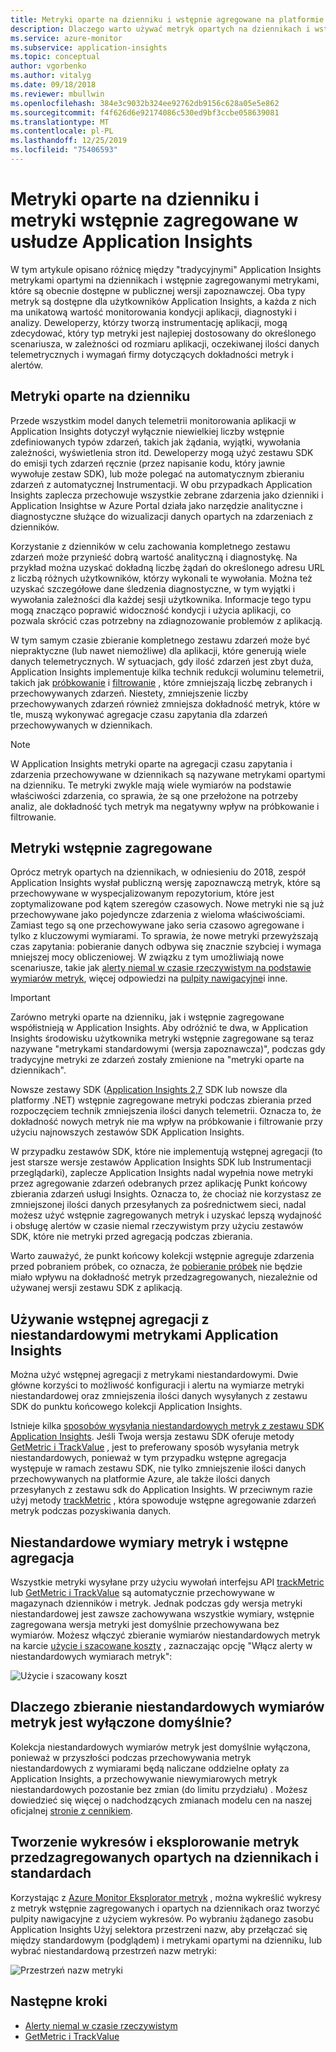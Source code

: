 ```yaml
---
title: Metryki oparte na dzienniku i wstępnie agregowane na platformie Azure Application Insights | Microsoft Docs
description: Dlaczego warto używać metryk opartych na dziennikach i wstępnie agregowanych na platformie Azure Application Insights
ms.service: azure-monitor
ms.subservice: application-insights
ms.topic: conceptual
author: vgorbenko
ms.author: vitalyg
ms.date: 09/18/2018
ms.reviewer: mbullwin
ms.openlocfilehash: 384e3c9032b324ee92762db9156c628a05e5e862
ms.sourcegitcommit: f4f626d6e92174086c530ed9bf3ccbe058639081
ms.translationtype: MT
ms.contentlocale: pl-PL
ms.lasthandoff: 12/25/2019
ms.locfileid: "75406593"
---
```

# <a name="log-based-and-pre-aggregated-metrics-in-application-insights"></a>Metryki oparte na dzienniku i metryki wstępnie zagregowane w usłudze Application Insights

W tym artykule opisano różnicę między "tradycyjnymi" Application Insights metrykami opartymi na dziennikach i wstępnie zagregowanymi metrykami, które są obecnie dostępne w publicznej wersji zapoznawczej. Oba typy metryk są dostępne dla użytkowników Application Insights, a każda z nich ma unikatową wartość monitorowania kondycji aplikacji, diagnostyki i analizy. Deweloperzy, którzy tworzą instrumentację aplikacji, mogą zdecydować, który typ metryki jest najlepiej dostosowany do określonego scenariusza, w zależności od rozmiaru aplikacji, oczekiwanej ilości danych telemetrycznych i wymagań firmy dotyczących dokładności metryk i alertów.

## <a name="log-based-metrics"></a>Metryki oparte na dzienniku

Przede wszystkim model danych telemetrii monitorowania aplikacji w Application Insights dotyczył wyłącznie niewielkiej liczby wstępnie zdefiniowanych typów zdarzeń, takich jak żądania, wyjątki, wywołania zależności, wyświetlenia stron itd. Deweloperzy mogą użyć zestawu SDK do emisji tych zdarzeń ręcznie (przez napisanie kodu, który jawnie wywołuje zestaw SDK), lub może polegać na automatycznym zbieraniu zdarzeń z automatycznej Instrumentacji. W obu przypadkach Application Insights zaplecza przechowuje wszystkie zebrane zdarzenia jako dzienniki i Application Insightse w Azure Portal działa jako narzędzie analityczne i diagnostyczne służące do wizualizacji danych opartych na zdarzeniach z dzienników.

Korzystanie z dzienników w celu zachowania kompletnego zestawu zdarzeń może przynieść dobrą wartość analityczną i diagnostykę. Na przykład można uzyskać dokładną liczbę żądań do określonego adresu URL z liczbą różnych użytkowników, którzy wykonali te wywołania. Można też uzyskać szczegółowe dane śledzenia diagnostyczne, w tym wyjątki i wywołania zależności dla każdej sesji użytkownika. Informacje tego typu mogą znacząco poprawić widoczność kondycji i użycia aplikacji, co pozwala skrócić czas potrzebny na zdiagnozowanie problemów z aplikacją. 

W tym samym czasie zbieranie kompletnego zestawu zdarzeń może być niepraktyczne (lub nawet niemożliwe) dla aplikacji, które generują wiele danych telemetrycznych. W sytuacjach, gdy ilość zdarzeń jest zbyt duża, Application Insights implementuje kilka technik redukcji woluminu telemetrii, takich jak [próbkowanie](https://docs.microsoft.com/azure/application-insights/app-insights-sampling) i [filtrowanie](https://docs.microsoft.com/azure/application-insights/app-insights-api-filtering-sampling) , które zmniejszają liczbę zebranych i przechowywanych zdarzeń. Niestety, zmniejszenie liczby przechowywanych zdarzeń również zmniejsza dokładność metryk, które w tle, muszą wykonywać agregacje czasu zapytania dla zdarzeń przechowywanych w dziennikach.

> [!NOTE]
> W Application Insights metryki oparte na agregacji czasu zapytania i zdarzenia przechowywane w dziennikach są nazywane metrykami opartymi na dzienniku. Te metryki zwykle mają wiele wymiarów na podstawie właściwości zdarzenia, co sprawia, że są one przełożone na potrzeby analiz, ale dokładność tych metryk ma negatywny wpływ na próbkowanie i filtrowanie.

## <a name="pre-aggregated-metrics"></a>Metryki wstępnie zagregowane

Oprócz metryk opartych na dziennikach, w odniesieniu do 2018, zespół Application Insights wysłał publiczną wersję zapoznawczą metryk, które są przechowywane w wyspecjalizowanym repozytorium, które jest zoptymalizowane pod kątem szeregów czasowych. Nowe metryki nie są już przechowywane jako pojedyncze zdarzenia z wieloma właściwościami. Zamiast tego są one przechowywane jako seria czasowo agregowane i tylko z kluczowymi wymiarami. To sprawia, że nowe metryki przewyższają czas zapytania: pobieranie danych odbywa się znacznie szybciej i wymaga mniejszej mocy obliczeniowej. W związku z tym umożliwiają nowe scenariusze, takie jak [alerty niemal w czasie rzeczywistym na podstawie wymiarów metryk](https://docs.microsoft.com/azure/monitoring-and-diagnostics/monitoring-near-real-time-metric-alerts), więcej odpowiedzi na [pulpity nawigacyjne](https://docs.microsoft.com/azure/azure-monitor/app/overview-dashboard)i inne.

> [!IMPORTANT]
> Zarówno metryki oparte na dzienniku, jak i wstępnie zagregowane współistnieją w Application Insights. Aby odróżnić te dwa, w Application Insights środowisku użytkownika metryki wstępnie zagregowane są teraz nazywane "metrykami standardowymi (wersja zapoznawcza)", podczas gdy tradycyjne metryki ze zdarzeń zostały zmienione na "metryki oparte na dziennikach".

Nowsze zestawy SDK ([Application Insights 2,7](https://www.nuget.org/packages/Microsoft.ApplicationInsights/2.7.2) SDK lub nowsze dla platformy .NET) wstępnie zagregowane metryki podczas zbierania przed rozpoczęciem technik zmniejszenia ilości danych telemetrii. Oznacza to, że dokładność nowych metryk nie ma wpływ na próbkowanie i filtrowanie przy użyciu najnowszych zestawów SDK Application Insights.

W przypadku zestawów SDK, które nie implementują wstępnej agregacji (to jest starsze wersje zestawów Application Insights SDK lub Instrumentacji przeglądarki), zaplecze Application Insights nadal wypełnia nowe metryki przez agregowanie zdarzeń odebranych przez aplikację Punkt końcowy zbierania zdarzeń usługi Insights. Oznacza to, że chociaż nie korzystasz ze zmniejszonej ilości danych przesyłanych za pośrednictwem sieci, nadal możesz użyć wstępnie zagregowanych metryk i uzyskać lepszą wydajność i obsługę alertów w czasie niemal rzeczywistym przy użyciu zestawów SDK, które nie metryki przed agregacją podczas zbierania.

Warto zauważyć, że punkt końcowy kolekcji wstępnie agreguje zdarzenia przed pobraniem próbek, co oznacza, że [pobieranie próbek](https://docs.microsoft.com/azure/application-insights/app-insights-sampling) nie będzie miało wpływu na dokładność metryk przedzagregowanych, niezależnie od używanej wersji zestawu SDK z aplikacją.  

## <a name="using-pre-aggregation-with-application-insights-custom-metrics"></a>Używanie wstępnej agregacji z niestandardowymi metrykami Application Insights

Można użyć wstępnej agregacji z metrykami niestandardowymi. Dwie główne korzyści to możliwość konfiguracji i alertu na wymiarze metryki niestandardowej oraz zmniejszenia ilości danych wysyłanych z zestawu SDK do punktu końcowego kolekcji Application Insights.

Istnieje kilka [sposobów wysyłania niestandardowych metryk z zestawu SDK Application Insights](https://docs.microsoft.com/azure/application-insights/app-insights-api-custom-events-metrics). Jeśli Twoja wersja zestawu SDK oferuje metody [GetMetric i TrackValue](https://docs.microsoft.com/azure/application-insights/app-insights-api-custom-events-metrics#getmetric) , jest to preferowany sposób wysyłania metryk niestandardowych, ponieważ w tym przypadku wstępne agregacja występuje w ramach zestawu SDK, nie tylko zmniejszenie ilości danych przechowywanych na platformie Azure, ale także ilości danych przesyłanych z zestawu sdk do Application Insights. W przeciwnym razie użyj metody [trackMetric](https://docs.microsoft.com/azure/application-insights/app-insights-api-custom-events-metrics#trackmetric) , która spowoduje wstępne agregowanie zdarzeń metryk podczas pozyskiwania danych.

## <a name="custom-metrics-dimensions-and-pre-aggregation"></a>Niestandardowe wymiary metryk i wstępne agregacja

Wszystkie metryki wysyłane przy użyciu wywołań interfejsu API [trackMetric](https://docs.microsoft.com/azure/application-insights/app-insights-api-custom-events-metrics#trackmetric) lub [GetMetric i TrackValue](https://docs.microsoft.com/azure/application-insights/app-insights-api-custom-events-metrics#getmetric) są automatycznie przechowywane w magazynach dzienników i metryk. Jednak podczas gdy wersja metryki niestandardowej jest zawsze zachowywana wszystkie wymiary, wstępnie zagregowana wersja metryki jest domyślnie przechowywana bez wymiarów. Możesz włączyć zbieranie wymiarów niestandardowych metryk na karcie [użycie i szacowane koszty](https://docs.microsoft.com/azure/application-insights/app-insights-pricing) , zaznaczając opcję "Włącz alerty w niestandardowych wymiarach metryk": 

![Użycie i szacowany koszt](./media/pre-aggregated-metrics-log-metrics/001-cost.png)

## <a name="why-is-collection-of-custom-metrics-dimensions-turned-off-by-default"></a>Dlaczego zbieranie niestandardowych wymiarów metryk jest wyłączone domyślnie?

Kolekcja niestandardowych wymiarów metryk jest domyślnie wyłączona, ponieważ w przyszłości podczas przechowywania metryk niestandardowych z wymiarami będą naliczane oddzielne opłaty za Application Insights, a przechowywanie niewymiarowych metryk niestandardowych pozostanie bez zmian (do limitu przydziału) . Możesz dowiedzieć się więcej o nadchodzących zmianach modelu cen na naszej oficjalnej [stronie z cennikiem](https://azure.microsoft.com/pricing/details/monitor/).

## <a name="creating-charts-and-exploring-log-based-and-standard-pre-aggregated-metrics"></a>Tworzenie wykresów i eksplorowanie metryk przedzagregowanych opartych na dziennikach i standardach

Korzystając z [Azure Monitor Eksplorator metryk](../platform/metrics-getting-started.md) , można wykreślić wykresy z metryk wstępnie zagregowanych i opartych na dziennikach oraz tworzyć pulpity nawigacyjne z użyciem wykresów. Po wybraniu żądanego zasobu Application Insights Użyj selektora przestrzeni nazw, aby przełączać się między standardowym (podglądem) i metrykami opartymi na dzienniku, lub wybrać niestandardową przestrzeń nazw metryki:

![Przestrzeń nazw metryki](./media/pre-aggregated-metrics-log-metrics/002-metric-namespace.png)

## <a name="next-steps"></a>Następne kroki

* [Alerty niemal w czasie rzeczywistym](https://docs.microsoft.com/azure/monitoring-and-diagnostics/monitoring-near-real-time-metric-alerts)
* [GetMetric i TrackValue](https://docs.microsoft.com/azure/application-insights/app-insights-api-custom-events-metrics#getmetric)
